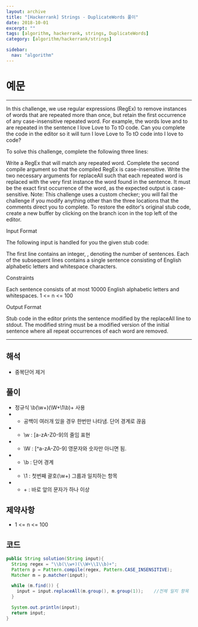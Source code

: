 ```yaml
---
layout: archive
title: "[Hackerrank] Strings - DuplicateWords 풀이"
date: 2018-10-01
excerpt: ""
tags: [algorithm, hackerrank, strings, DuplicateWords]
category: [algorithm/hackerrank/strings]

sidebar:
  nav: "algorithm"
---
```


# 예문

* * *

In this challenge, we use regular expressions (RegEx) to remove instances of words that are repeated more than once, but retain the first occurrence of any case-insensitive repeated word. For example, the words love and to are repeated in the sentence I love Love to To tO code. Can you complete the code in the editor so it will turn I love Love to To tO code into I love to code?

To solve this challenge, complete the following three lines:

Write a RegEx that will match any repeated word.
Complete the second compile argument so that the compiled RegEx is case-insensitive.
Write the two necessary arguments for replaceAll such that each repeated word is replaced with the very first instance the word found in the sentence. It must be the exact first occurrence of the word, as the expected output is case-sensitive.
Note: This challenge uses a custom checker; you will fail the challenge if you modify anything other than the three locations that the comments direct you to complete. To restore the editor's original stub code, create a new buffer by clicking on the branch icon in the top left of the editor.

Input Format

The following input is handled for you the given stub code:

The first line contains an integer, , denoting the number of sentences.
Each of the  subsequent lines contains a single sentence consisting of English alphabetic letters and whitespace characters.

Constraints

Each sentence consists of at most 10000 English alphabetic letters and whitespaces.
1 <= n <= 100

Output Format

Stub code in the editor prints the sentence modified by the replaceAll line to stdout. The modified string must be a modified version of the initial sentence where all repeat occurrences of each word are removed.

* * *

## 해석

* 중복단어 제거

## 풀이

* 정규식 \b(\w+)(\W+\1\b)+ 사용
* * 공백이 여러개 있을 경우 한번만 나타냄. 단어 경계로 끊음
* * \w : [a-zA-Z0-9]의 줄임 표현
* * \W : [^a-zA-Z0-9] 영문자와 숫자만 아니면 됨.
* * \b : 단어 경계
* * \1 : 첫번째 괄호(\w+) 그룹과 일치하는 항목
* * \+ : 바로 앞의 문자가 하나 이상

## 제약사항

* 1 <= n <= 100

## 코드

``` java
public String solution(String input){
  String regex = "\\b(\\w+)(\\W+\\1\\b)+";
  Pattern p = Pattern.compile(regex, Pattern.CASE_INSENSITIVE);
  Matcher m = p.matcher(input);

  while (m.find()) {
    input = input.replaceAll(m.group(), m.group(1));    //전체 일치 항목 중에 첫번째 일치하는 것으로 바꿔줌
  }

  System.out.println(input);
  return input;
}
```